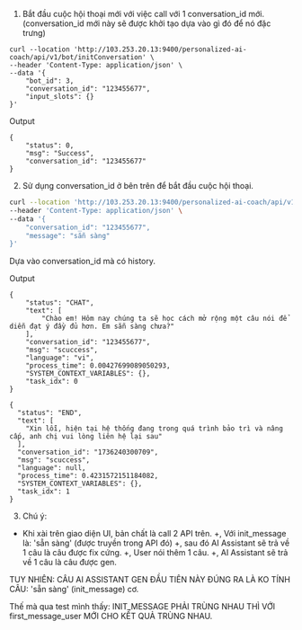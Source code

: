 1. Bắt đầu cuộc hội thoại mới với việc call với 1 conversation_id mới. (conversation_id mới này sẽ được khởi tạo dựa vào gì đó để nó đặc trưng)
```
curl --location 'http://103.253.20.13:9400/personalized-ai-coach/api/v1/bot/initConversation' \
--header 'Content-Type: application/json' \
--data '{
    "bot_id": 3,
    "conversation_id": "123455677",
    "input_slots": {}
}'
```

Output 
```
{
    "status": 0,
    "msg": "Success",
    "conversation_id": "123455677"
}
```


2. Sử dụng conversation_id ở bên trên để bắt đầu cuộc hội thoại.
```bash
curl --location 'http://103.253.20.13:9400/personalized-ai-coach/api/v1/bot/webhook' \
--header 'Content-Type: application/json' \
--data '{
    "conversation_id": "123455677",
    "message": "sẵn sàng"
}'
```

Dựa vào conversation_id mà có history. 

Output 
```
{
    "status": "CHAT",
    "text": [
        "Chào em! Hôm nay chúng ta sẽ học cách mở rộng một câu nói để diễn đạt ý đầy đủ hơn. Em sẵn sàng chưa?"
    ],
    "conversation_id": "123455677",
    "msg": "scuccess",
    "language": "vi",
    "process_time": 0.00427699089050293,
    "SYSTEM_CONTEXT_VARIABLES": {},
    "task_idx": 0
}
```

```
{
  "status": "END",
  "text": [
    "Xin lỗi, hiện tại hệ thống đang trong quá trình bảo trì và nâng cấp, anh chị vui lòng liên hệ lại sau"
  ],
  "conversation_id": "1736240300709",
  "msg": "scuccess",
  "language": null,
  "process_time": 0.4231572151184082,
  "SYSTEM_CONTEXT_VARIABLES": {},
  "task_idx": 1
}
```


3. Chú ý: 
- Khi xài trên giao diện UI, bản chất là call 2 API trên. 
+, Với init_message là: 'sẵn sàng' (được truyền trong API đó)
+, sau đó AI Assistant sẽ trả về 1 câu là câu được fix cứng. 
+, User nói thêm 1 câu. 
+, AI Assistant sẽ trả về 1 câu là câu được gen. 

TUY NHIÊN: CÂU AI ASSISTANT GEN ĐẦU TIÊN NÀY ĐÚNG RA LÀ KO TÍNH CÂU: 'sẵn sàng' (init_message) cơ. 

Thế mà qua test mình thấy: INIT_MESSAGE PHẢI TRÙNG NHAU THÌ VỚI first_message_user MỚI CHO KẾT QUẢ TRÙNG NHAU. 
